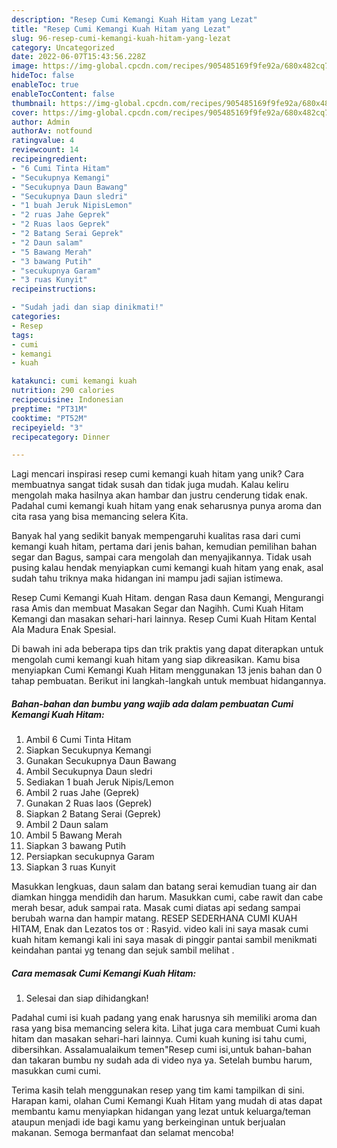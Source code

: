 ```yaml
---
description: "Resep Cumi Kemangi Kuah Hitam yang Lezat"
title: "Resep Cumi Kemangi Kuah Hitam yang Lezat"
slug: 96-resep-cumi-kemangi-kuah-hitam-yang-lezat
category: Uncategorized
date: 2022-06-07T15:43:56.228Z
image: https://img-global.cpcdn.com/recipes/905485169f9fe92a/680x482cq70/cumi-kemangi-kuah-hitam-foto-resep-utama.jpg
hideToc: false
enableToc: true
enableTocContent: false
thumbnail: https://img-global.cpcdn.com/recipes/905485169f9fe92a/680x482cq70/cumi-kemangi-kuah-hitam-foto-resep-utama.jpg
cover: https://img-global.cpcdn.com/recipes/905485169f9fe92a/680x482cq70/cumi-kemangi-kuah-hitam-foto-resep-utama.jpg
author: Admin
authorAv: notfound
ratingvalue: 4
reviewcount: 14
recipeingredient:
- "6 Cumi Tinta Hitam"
- "Secukupnya Kemangi"
- "Secukupnya Daun Bawang"
- "Secukupnya Daun sledri"
- "1 buah Jeruk NipisLemon"
- "2 ruas Jahe Geprek"
- "2 Ruas laos Geprek"
- "2 Batang Serai Geprek"
- "2 Daun salam"
- "5 Bawang Merah"
- "3 bawang Putih"
- "secukupnya Garam"
- "3 ruas Kunyit"
recipeinstructions:

- "Sudah jadi dan siap dinikmati!"
categories:
- Resep
tags:
- cumi
- kemangi
- kuah

katakunci: cumi kemangi kuah 
nutrition: 290 calories
recipecuisine: Indonesian
preptime: "PT31M"
cooktime: "PT52M"
recipeyield: "3"
recipecategory: Dinner

---
```





Lagi mencari inspirasi resep cumi kemangi kuah hitam yang unik? Cara membuatnya sangat tidak susah dan tidak juga mudah. Kalau keliru mengolah maka hasilnya akan hambar dan justru cenderung tidak enak. Padahal cumi kemangi kuah hitam yang enak seharusnya punya aroma dan cita rasa yang bisa memancing selera Kita.





Banyak hal yang sedikit banyak mempengaruhi kualitas rasa dari cumi kemangi kuah hitam, pertama dari jenis bahan, kemudian pemilihan bahan segar dan Bagus, sampai cara mengolah dan menyajikannya. Tidak usah pusing kalau hendak menyiapkan cumi kemangi kuah hitam yang enak,      asal sudah tahu triknya maka hidangan ini mampu jadi sajian istimewa.














Resep Cumi Kemangi Kuah Hitam. dengan Rasa daun Kemangi, Mengurangi rasa Amis dan membuat Masakan Segar dan Nagihh. Cumi Kuah Hitam Kemangi dan masakan sehari-hari lainnya. Resep Cumi Kuah Hitam Kental Ala Madura Enak Spesial.






Di bawah ini ada beberapa tips dan trik praktis yang dapat diterapkan untuk mengolah cumi kemangi kuah hitam yang siap dikreasikan. Kamu bisa menyiapkan Cumi Kemangi Kuah Hitam menggunakan 13 jenis bahan dan 0 tahap pembuatan. Berikut ini langkah-langkah untuk membuat hidangannya.

<!--inarticleads1-->

##### Bahan-bahan dan bumbu yang wajib ada dalam pembuatan Cumi Kemangi Kuah Hitam:

1. Ambil 6 Cumi Tinta Hitam
1. Siapkan Secukupnya Kemangi
1. Gunakan Secukupnya Daun Bawang
1. Ambil Secukupnya Daun sledri
1. Sediakan 1 buah Jeruk Nipis/Lemon
1. Ambil 2 ruas Jahe (Geprek)
1. Gunakan 2 Ruas laos (Geprek)
1. Siapkan 2 Batang Serai (Geprek)
1. Ambil 2 Daun salam
1. Ambil 5 Bawang Merah
1. Siapkan 3 bawang Putih
1. Persiapkan secukupnya Garam
1. Siapkan 3 ruas Kunyit


Masukkan lengkuas, daun salam dan batang serai kemudian tuang air dan diamkan hingga mendidih dan harum. Masukkan cumi, cabe rawit dan cabe merah besar, aduk sampai rata. Masak cumi diatas api sedang sampai berubah warna dan hampir matang. RESEP SEDERHANA CUMI KUAH HITAM, Enak dan Lezatos tos от : Rasyid. video kali ini saya masak cumi kuah hitam kemangi kali ini saya masak di pinggir pantai sambil menikmati keindahan pantai yg tenang dan sejuk sambil melihat . 

<!--inarticleads2-->

##### Cara memasak Cumi Kemangi Kuah Hitam:


1. Selesai dan siap dihidangkan!

Padahal cumi isi kuah padang yang enak harusnya sih memiliki aroma dan rasa yang bisa memancing selera kita. Lihat juga cara membuat Cumi kuah hitam dan masakan sehari-hari lainnya. Cumi kuah kuning isi tahu cumi, dibersihkan. Assalamualaikum temen&#34;Resep cumi isi,untuk bahan-bahan dan takaran bumbu ny sudah ada di video nya ya. Setelah bumbu harum, masukkan cumi cumi. 

Terima kasih telah menggunakan resep yang tim kami tampilkan di sini. Harapan kami, olahan Cumi Kemangi Kuah Hitam yang mudah di atas dapat membantu kamu menyiapkan hidangan yang lezat untuk keluarga/teman ataupun menjadi ide bagi kamu yang berkeinginan untuk berjualan makanan. Semoga bermanfaat dan selamat mencoba!
